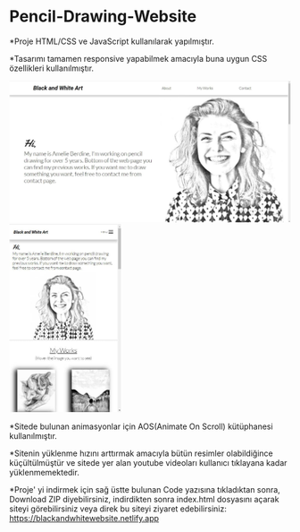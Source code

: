 # Pencil-Drawing-Website

*Proje HTML/CSS ve JavaScript kullanılarak yapılmıştır.

*Tasarımı tamamen responsive yapabilmek amacıyla buna uygun CSS özellikleri kullanılmıştır.

<img src="./images/github-images/anasayfa.jpg">
<img src="./images/github-images/anasayfa-mobil.jpg" width="200">

*Sitede bulunan animasyonlar için AOS(Animate On Scroll) kütüphanesi kullanılmıştır.

*Sitenin yüklenme hızını arttırmak amacıyla bütün resimler olabildiğince küçültülmüştür ve sitede yer alan youtube videoları kullanıcı tıklayana kadar yüklenmemektedir.

*Proje' yi indirmek için sağ üstte bulunan Code yazısına tıkladıktan sonra, Download ZIP diyebilirsiniz, indirdikten sonra index.html dosyasını açarak siteyi görebilirsiniz veya
direk bu siteyi ziyaret edebilirsiniz: https://blackandwhitewebsite.netlify.app

